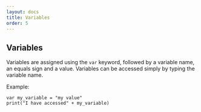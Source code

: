 ```yaml
---
layout: docs
title: Variables
order: 5
---
```


## Variables

Variables are assigned using the `var` keyword, followed by a variable name, an equals sign
and a value.
Variables can be accessed simply by typing the variable name.

Example:
```corlang
var my_variable = "my value"
print("I have accessed" + my_variable)
```